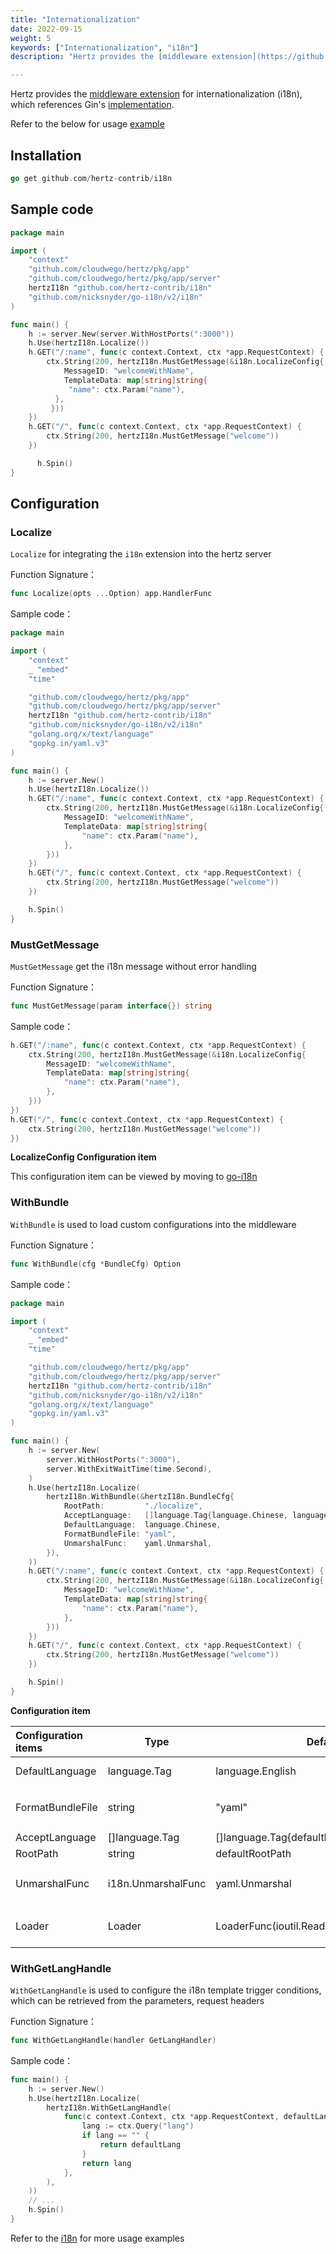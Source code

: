 ```yaml
---
title: "Internationalization"
date: 2022-09-15
weight: 5
keywords: ["Internationalization", "i18n"]
description: "Hertz provides the [middleware extension](https://github.com/hertz-contrib/i18n) for internationalization (i18n), which references Gin's [implementation](https://github.com/gin-contrib/i18n)." 

---
```


Hertz provides the [middleware extension](https://github.com/hertz-contrib/i18n) for internationalization (i18n), which references Gin's [implementation](https://github.com/gin-contrib/i18n).

Refer to the below for usage [example](https://github.com/hertz-contrib/i18n/tree/main/example)

## Installation

```go
go get github.com/hertz-contrib/i18n
```

## Sample code

```go
package main

import (
    "context"
    "github.com/cloudwego/hertz/pkg/app"
    "github.com/cloudwego/hertz/pkg/app/server"
    hertzI18n "github.com/hertz-contrib/i18n"
    "github.com/nicksnyder/go-i18n/v2/i18n"
)

func main() {
    h := server.New(server.WithHostPorts(":3000"))
    h.Use(hertzI18n.Localize())
    h.GET("/:name", func(c context.Context, ctx *app.RequestContext) {
        ctx.String(200, hertzI18n.MustGetMessage(&i18n.LocalizeConfig{
            MessageID: "welcomeWithName",
            TemplateData: map[string]string{
             "name": ctx.Param("name"),
          },
         }))
    })
	h.GET("/", func(c context.Context, ctx *app.RequestContext) {
        ctx.String(200, hertzI18n.MustGetMessage("welcome"))
	})

      h.Spin()
}
```

## Configuration

### Localize

`Localize` for integrating the `i18n` extension into the hertz server

Function Signature：

```go
func Localize(opts ...Option) app.HandlerFunc
```

Sample code：

```go
package main

import (
    "context"
    _ "embed"
    "time"

    "github.com/cloudwego/hertz/pkg/app"
    "github.com/cloudwego/hertz/pkg/app/server"
    hertzI18n "github.com/hertz-contrib/i18n"
    "github.com/nicksnyder/go-i18n/v2/i18n"
    "golang.org/x/text/language"
    "gopkg.in/yaml.v3"
)

func main() {
    h := server.New()
    h.Use(hertzI18n.Localize())
    h.GET("/:name", func(c context.Context, ctx *app.RequestContext) {
        ctx.String(200, hertzI18n.MustGetMessage(&i18n.LocalizeConfig{
            MessageID: "welcomeWithName",
            TemplateData: map[string]string{
                "name": ctx.Param("name"),
            },
        }))
    })
    h.GET("/", func(c context.Context, ctx *app.RequestContext) {
        ctx.String(200, hertzI18n.MustGetMessage("welcome"))
    })

    h.Spin()
}
```

### MustGetMessage

`MustGetMessage` get the i18n message without error handling

Function Signature：

```go
func MustGetMessage(param interface{}) string
```

Sample code：

```go
h.GET("/:name", func(c context.Context, ctx *app.RequestContext) {
	ctx.String(200, hertzI18n.MustGetMessage(&i18n.LocalizeConfig{
		MessageID: "welcomeWithName",
		TemplateData: map[string]string{
			"name": ctx.Param("name"),
		},
	}))
})
h.GET("/", func(c context.Context, ctx *app.RequestContext) {
	ctx.String(200, hertzI18n.MustGetMessage("welcome"))
})

```

**LocalizeConfig Configuration item**

This configuration item can be viewed by moving to [go-i18n](https://github.com/nicksnyder/go-i18n/blob/main/v2/i18n/localizer.go#L53)

### WithBundle

`WithBundle` is used to load custom configurations into the middleware

Function Signature：

```go
func WithBundle(cfg *BundleCfg) Option
```

Sample code：

```go
package main

import (
    "context"
    _ "embed"
    "time"

    "github.com/cloudwego/hertz/pkg/app"
    "github.com/cloudwego/hertz/pkg/app/server"
    hertzI18n "github.com/hertz-contrib/i18n"
    "github.com/nicksnyder/go-i18n/v2/i18n"
    "golang.org/x/text/language"
    "gopkg.in/yaml.v3"
)

func main() {
    h := server.New(
        server.WithHostPorts(":3000"),
        server.WithExitWaitTime(time.Second),
    )
    h.Use(hertzI18n.Localize(
        hertzI18n.WithBundle(&hertzI18n.BundleCfg{
            RootPath:         "./localize",
            AcceptLanguage:   []language.Tag{language.Chinese, language.English},
            DefaultLanguage:  language.Chinese,
            FormatBundleFile: "yaml",
            UnmarshalFunc:    yaml.Unmarshal,
        }),
    ))
    h.GET("/:name", func(c context.Context, ctx *app.RequestContext) {
        ctx.String(200, hertzI18n.MustGetMessage(&i18n.LocalizeConfig{
            MessageID: "welcomeWithName",
            TemplateData: map[string]string{
                "name": ctx.Param("name"),
            },
        }))
    })
    h.GET("/", func(c context.Context, ctx *app.RequestContext) {
        ctx.String(200, hertzI18n.MustGetMessage("welcome"))
    })

    h.Spin()
}
```

**Configuration item**

| Configuration items | Type               | Default value                                            | Description                                                  |
| :------------------ | ------------------ | -------------------------------------------------------- | ------------------------------------------------------------ |
| DefaultLanguage     | language.Tag       | language.English                                         | Default conversion language type                             |
| FormatBundleFile    | string             | "yaml"                                                   | Convert file template types，For example  yaml, json         |
| AcceptLanguage      | []language.Tag     | []language.Tag{defaultLanguage,language.Chinese} | Receiving conversion type                                    |
| RootPath            | string             | defaultRootPath                                          | Template file directory                                      |
| UnmarshalFunc       | i18n.UnmarshalFunc | yaml.Unmarshal                                           | Template file decoding functions，For example: yaml.Unmarshal |
| Loader              | Loader             | LoaderFunc(ioutil.ReadFile)                              | File reading functions, For example : LoaderFunc(ioutil.ReadFile) |

### WithGetLangHandle

`WithGetLangHandle` is used to configure the i18n template trigger conditions, which can be retrieved from the parameters, request headers

Function Signature：

```go
func WithGetLangHandle(handler GetLangHandler)
```

Sample code：

```go
func main() {
    h := server.New()
	h.Use(hertzI18n.Localize(
		hertzI18n.WithGetLangHandle(
			func(c context.Context, ctx *app.RequestContext, defaultLang string) string {
				lang := ctx.Query("lang")
				if lang == "" {
					return defaultLang
				}
				return lang
			},
		),
	))
	// ...
    h.Spin()
}
```

Refer to the [i18n](https://github.com/hertz-contrib/i18n/) for more usage examples

